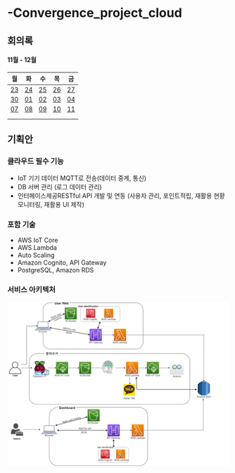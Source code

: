 # -Convergence_project_cloud

## 회의록

#### 11월 - 12월

| 월                            | 화                            | 수                            | 목                            | 금                            |
| ----------------------------- | ----------------------------- | ----------------------------- | ----------------------------- | ----------------------------- |
| [23](meeting.md#회의록-201123) | [24](meeting.md#회의록-201124) | [25](meeting.md#회의록-201125) | [26](meeting.md#회의록-201126) | [27](meeting.md#회의록-201127) |
| [30](meeting.md#회의록-201230) | [01](meeting.md#회의록-201201) | [02](meeting.md#회의록-201202) | [03](meeting.md#회의록-201203) | [04](meeting.md#회의록-201204)  |
| [07](meeting.md#회의록-201207) | [08](meeting.md#회의록-201208) | [09](meeting.md#회의록-201209) | [10](meeting.md#회의록-201210) | [11](meeting.md#회의록-201211) |
|                               |                               |                               |                               |                               |
|                               |                               |                               |                               |                               |


## 기획안



### 클라우드 필수 기능

- IoT 기기 데이터 MQTT로 전송(데이터 중계, 통신)
- DB 서버 관리 (로그 데이터 관리)
- 인터페이스제공RESTful API 개발 및 연동 (사용자 관리, 포인트적립, 재활용 현황 모니터링, 재활용 UI 제작)



### 포함 기술

- AWS IoT Core
- AWS Lambda
- Auto Scaling
- Amazon Cognito, API Gateway
- PostgreSQL, Amazon RDS



### 서비스 아키텍처

![아키텍처](.\img\아키텍처.jpg)